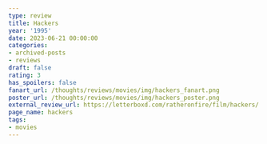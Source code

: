 ```yaml
---
type: review
title: Hackers
year: '1995'
date: 2023-06-21 00:00:00
categories:
- archived-posts
- reviews
draft: false
rating: 3
has_spoilers: false
fanart_url: /thoughts/reviews/movies/img/hackers_fanart.png
poster_url: /thoughts/reviews/movies/img/hackers_poster.png
external_review_url: https://letterboxd.com/ratheronfire/film/hackers/
page_name: hackers
tags:
- movies
---
```


